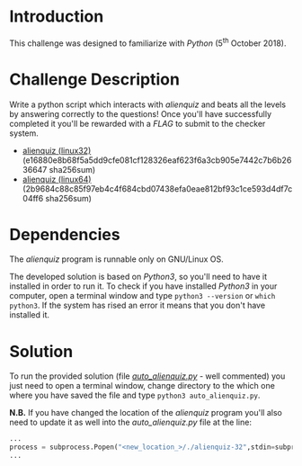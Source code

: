 # Introduction
This challenge was designed to familiarize with *Python* (5<sup>th</sup> October 2018).

# Challenge Description
Write a python script which interacts with *alienquiz* and beats all the levels by answering correctly to the questions! Once you'll have successfully completed it you'll be rewarded with a *FLAG* to submit to the checker system.

* [alienquiz (linux32)](Resources/alienquiz-32) (e16880e8b68f5a5dd9cfe081cf128326eaf623f6a3cb905e7442c7b6b2636647 sha256sum)
* [alienquiz (linux64)](Resources/alienquiz-32) (2b9684c88c85f97eb4c4f684cbd07438efa0eae812bf93c1ce593d4df7c04ff6 sha256sum)

# Dependencies
The *alienquiz* program is runnable only on GNU/Linux OS.

The developed solution is based on *Python3*, so you'll need to have it installed in order to run it. To check if you have installed *Python3* in your computer, open a terminal window and type `python3 --version` or `which python3`. If the system has rised an error it means that you don't have installed it.

# Solution
To run the provided solution (file [*auto_alienquiz.py*](auto_alienquiz.py) - well commented) you just need to open a terminal window, change directory to the which one where you have saved the file and type `python3 auto_alienquiz.py`.

**N.B.** If you have changed the location of the *alienquiz* program you'll also need to update it as well into the *auto_alienquiz.py* file at the line: 
```python
...
process = subprocess.Popen("<new_location_>/./alienquiz-32",stdin=subprocess.PIPE,stdout=subprocess.PIPE)
...
```
